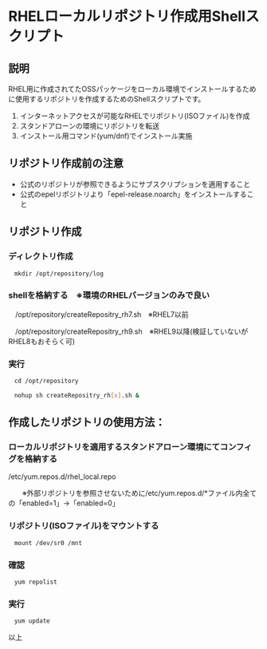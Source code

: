 # RHELローカルリポジトリ作成用Shellスクリプト

## 説明
RHEL用に作成されてたOSSパッケージをローカル環境でインストールするために使用するリポジトリを作成するためのShellスクリプトです。

1. インターネットアクセスが可能なRHELでリポジトリ(ISOファイル)を作成
2. スタンドアローンの環境にリポジトリを転送
3. インストール用コマンド(yum/dnf)でインストール実施

## リポジトリ作成前の注意
- 公式のリポジトリが参照できるようにサブスクリプションを適用すること
- 公式のepelリポジトリより「epel-release.noarch」をインストールすること

## リポジトリ作成
### ディレクトリ作成
```sh
　mkdir /opt/repository/log
```

### shellを格納する　※環境のRHELバージョンのみで良い
　/opt/repository/createRepositry_rh7.sh　※RHEL7以前
 
　/opt/repository/createRepositry_rh9.sh　※RHEL9以降(検証していないがRHEL8もおそらく可)
 
### 実行
```sh
　cd /opt/repository
```
```sh
　nohup sh createRepositry_rh[x].sh &
```

## 作成したリポジトリの使用方法：
### ローカルリポジトリを適用するスタンドアローン環境にてコンフィグを格納する
 /etc/yum.repos.d/rhel_local.repo
 
　　※外部リポジトリを参照させないために/etc/yum.repos.d/*ファイル内全ての「enabled=1」→「enabled=0」

### リポジトリ(ISOファイル)をマウントする
```sh
　mount /dev/sr0 /mnt
```
### 確認
```sh
　yum repolist
```
### 実行
```sh
　yum update
```
以上
